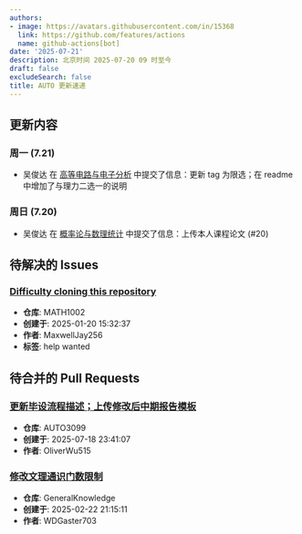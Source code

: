 ```yaml
---
authors:
- image: https://avatars.githubusercontent.com/in/15368
  link: https://github.com/features/actions
  name: github-actions[bot]
date: '2025-07-21'
description: 北京时间 2025-07-20 09 时至今
draft: false
excludeSearch: false
title: AUTO 更新速递
---
```


## 更新内容

### 周一 (7.21)

- 吴俊达 在 [高等电路与电子分析](https://github.com/HITSZ-OpenAuto/EE2004) 中提交了信息：更新 tag 为限选；在 readme 中增加了与理力二选一的说明

### 周日 (7.20)

- 吴俊达 在 [概率论与数理统计](https://github.com/HITSZ-OpenAuto/MATH1004) 中提交了信息：上传本人课程论文 (#20)

## 待解决的 Issues

### [Difficulty cloning this repository](https://github.com/HITSZ-OpenAuto/MATH1002/issues/13)

- **仓库**: MATH1002
- **创建于**: 2025-01-20 15:32:37
- **作者**: MaxwellJay256
- **标签**: help wanted

## 待合并的 Pull Requests

### [更新毕设流程描述；上传修改后中期报告模板](https://github.com/HITSZ-OpenAuto/AUTO3099/pull/12)

- **仓库**: AUTO3099
- **创建于**: 2025-07-18 23:41:07
- **作者**: OliverWu515

### [修改文理通识门数限制](https://github.com/HITSZ-OpenAuto/GeneralKnowledge/pull/6)

- **仓库**: GeneralKnowledge
- **创建于**: 2025-02-22 21:15:11
- **作者**: WDGaster703

